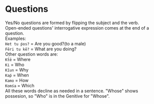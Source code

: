 # Questions
Yes/No questions are formed by flipping the subject and the verb.  
Open-ended questions' interrogative expression comes at the end of a question.  
Examples:  
`Het tu ṕos?` = Are you good?(to a male)  
`Fēri tu kē?` = What are you doing?  
Other question words are:  
`Kt́ē` = Where  
`Ki` = Who  
`Kĭun` = Why   
`Kaṕ` = When  
`Kamo` = How  
`Komśa` = Which  
All these words decline as needed in a sentence. "Whose" shows possesion, so "Who" is in the Genitive for "Whose".
